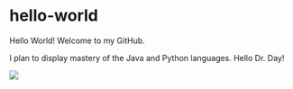 # hello-world
Hello World! Welcome to my GitHub.

I plan to display mastery of the Java and Python languages. Hello Dr. Day!

![](images/octocat.png)
